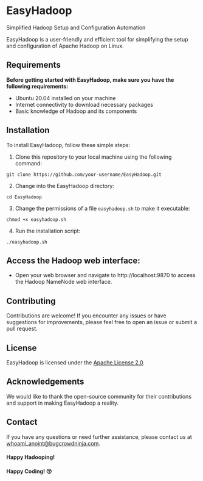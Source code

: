 # EasyHadoop
Simplified Hadoop Setup and Configuration Automation

EasyHadoop is a user-friendly and efficient tool for simplifying the setup and configuration of Apache Hadoop on Linux. 

## Requirements
<b>Before getting started with EasyHadoop, make sure you have the following requirements:</b>

- Ubuntu 20.04 installed on your machine
- Internet connectivity to download necessary packages
- Basic knowledge of Hadoop and its components

## Installation
To install EasyHadoop, follow these simple steps:


1. Clone this repository to your local machine using the following command:

```
git clone https://github.com/your-username/EasyHadoop.git
```
2. Change into the EasyHadoop directory:
```
cd EasyHadoop
```
3.  Change the permissions of a file `easyhadoop.sh` to make it executable:
```
chmod +x easyhadoop.sh
```
4.  Run the installation script:
   ```
./easyhadoop.sh
```
## Access the Hadoop web interface:
   - Open your web browser and navigate to http://localhost:9870 to access the Hadoop NameNode web interface.
 
## Contributing
Contributions are welcome! If you encounter any issues or have suggestions for improvements, please feel free to open an issue or submit a pull request.

## License
EasyHadoop is licensed under the [Apache License 2.0](LICENSE).

## Acknowledgements
We would like to thank the open-source community for their contributions and support in making EasyHadoop a reality.

## Contact
If you have any questions or need further assistance, please contact us at whoami_anoint@bugcrowdninja.com.

#### Happy Hadooping!
#### Happy Coding! 😚
